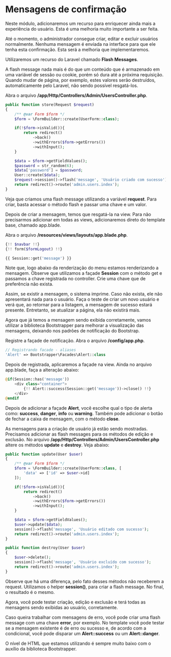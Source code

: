 # Mensagens de confirmação

Neste módulo, adicionaremos um recurso para enriquecer ainda mais a experiência do usuário. Esta é uma melhoria muito importante a ser feita.

Até o momento, o administrador consegue criar, editar e excluir usuários normalmente. Nenhuma mensagem é enviada na interface para que ele tenha esta confirmação. Esta será a melhoria que implementaremos.

Utilizaremos um recurso do Laravel chamado **Flash Messages**.

A flash message nada mais é do que um conteúdo que é armazenado em uma variável de sessão ou cookie, porém só dura até a próxima requisição. Quando mudar de página, por exemplo, estes valores serão destruídos, automaticamente pelo Laravel, não sendo possível resgatá-los.

Abra o arquivo **/app/Http/Controllers/Admin/UsersController.php**.

```php
public function store(Request $request)
{
    /** @var Form $form */
    $form = \FormBuilder::create(UserForm::class);

    if(!$form->isValid()){
        return redirect()
            ->back()
            ->withErrors($form->getErrors())
            ->withInput();
    }

    $data = $form->getFieldValues();
    $password = str_random(6);
    $data['password'] = $password;
    User::create($data);
    $request->session()->flash('message', 'Usuário criado com sucesso');
    return redirect()->route('admin.users.index');
}
```

Veja que criamos uma flash message utilizando a variável **request**. Para criar, basta acessar o método flash e passar uma chave e um valor.

Depois de criar a mensagem, temos que resgatá-la na view. Para não precisarmos adicionar em todas as views, adicionaremos direto do template base, chamado app.blade.

Abra o arquivo **/resources/views/layouts/app.blade.php**.

```php
{!! $navbar !!}
{!! form($formLogout) !!}

{{ Session::get('message') }}
```

Note que, logo abaixo da renderização do menu estamos renderizando a mensagem. Observe que utilizamos a façade **Session** com o método get e passamos a chave registrada no controller. Crie uma chave que de preferência não exista.

Assim, se existir a mensagem, o sistema imprime. Caso não exista, ele não apresentará nada para o usuário. Faça o teste de criar um novo usuário e verá que, ao retornar para a listagem, a mensagem de sucesso estará presente. Entretanto, se atualizar a página, ela não existirá mais.

Agora que já temos a mensagem sendo exibida corretamente, vamos utilizar a biblioteca Bootstrapper para melhorar a visualização das mensagens, deixando nos padrões de notificação do Bootstrap.

Registre a façade de notificação. Abra o arquivo **/config/app.php**.

```php
// Registrando facade - aliases
'Alert' => Bootstrapper\Facades\Alert::class
```

Depois de registrada, aplicaremos a façade na view. Ainda no arquivo app.blade, faça a alteração abaixo:

```php
@if(Session::has('message'))
    <div class="container">
        {!! Alert::success(Session::get('message'))->close() !!}
    </div>
@endif
```

Depois de adicionar a façade **Alert**, você escolhe qual o tipo de alerta como: **success**, **danger**, **info** ou **warning**. Também pode adicionar o botão de fechar a caixa de mensagem, com o método **close**.

As mensagens para a criação de usuário já estão sendo mostradas. Precisamos adicionar as flash messages para os métodos de edição e exclusão. No arquivo **/app/Http/Controllers/Admin/UsersController.php** altere os métodos **update** e **destroy**. Veja abaixo:

```php
public function update(User $user)
{
    /** @var Form $form */
    $form = \FormBuilder::create(UserForm::class, [
        'data' => ['id' => $user->id]
    ]);

    if(!$form->isValid()){
        return redirect()
            ->back()
            ->withErrors($form->getErrors())
            ->withInput();
    }

    $data = $form->getFieldValues();
    $user->update($data);
    session()->flash('message', 'Usuário editado com sucesso');
    return redirect()->route('admin.users.index');
}

public function destroy(User $user)
{
    $user->delete();
    session()->flash('message', 'Usuário excluído com sucesso');
    return redirect()->route('admin.users.index');
}
```

Observe que há uma diferença, pelo fato desses métodos não receberem a request. Utilizamos o helper **session()**, para criar a flash message. No final, o resultado é o mesmo.

Agora, você pode testar criação, edição e exclusão e terá todas as mensagens sendo exibidas ao usuário, corretamente.

Caso queira trabalhar com mensagens de erro, você pode criar uma flash message com uma chave **error**, por exemplo. No template você pode testar se a mensagem existente é de erro ou sucesso e, de acordo com a condicional, você pode disparar um **Alert::success** ou um **Alert::danger**.

O nível de HTML que estamos utilizando é sempre muito baixo com o auxílio da biblioteca Bootstrapper.